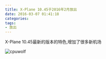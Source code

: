 ```yaml
---
title: X-Plane 10.45于2016年2月放出
date: 2016-03-07 01:41:18
categories:
tags:
- 放出
---
```


X-Plane 10.45最新的版本的特色,增加了很多新机场

![cpuwolf](/images/data/attachment/201603/07/094100hbr33rdbx4808t83.jpg)

